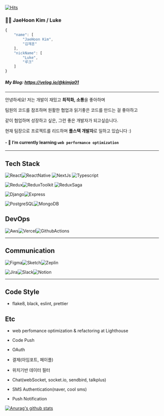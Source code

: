 [![Hits](https://hits.seeyoufarm.com/api/count/incr/badge.svg?url=https%3A%2F%2Fgithub.com%2Fkimja7045%2Fhit-counter&count_bg=%2379C83D&title_bg=%23555555&icon=&icon_color=%23FFFFFF&title=hits&edge_flat=false)](https://hits.seeyoufarm.com)

### 🧑‍💻 JaeHoon Kim / Luke

```js
{
    "name": [
        "JaeHoon Kim",
        "김재훈"
    ],
    "nickName": [
        "Luke",
        "루크"
    ]
}
```

##### My Blog: https://velog.io/@kimja01

---

안녕하세요! 저는 개발이 재밌고 **최적화, 소통**을 좋아하며

팀원의 코드를 참조하며 원활한 협업과 읽기좋은 코드를 만드는 걸 좋아하고

같이 협업하며 성장하고 싶은, 그런 좋은 개발자가 되고싶습니다.

현재 팀장으로 프로젝트를 리드하며 **풀스택 개발자**로 일하고 있습니다 :)

#### - 🌱 I’m currently learning `web performance optimization`

<!-- #### - ⚡ Fun fact: `Coding Test practice` -->

---

<!-- <img alt="Javascript" src ="https://img.shields.io/badge/Javascript-EFD919?&style=for-the-badge&logo=javascript&logoColor=black"/><img alt="Typescript" src ="https://img.shields.io/badge/Typescript-3178c6?&style=for-the-badge&logo=typescript&logoColor=white"/> -->

## Tech Stack

<img alt="React" src ="https://img.shields.io/badge/React-61dafb?&style=for-the-badge&logo=react&logoColor=black"/><img alt="ReactNative" src ="https://img.shields.io/badge/React_Native-61dafb?&style=for-the-badge&logo=react&logoColor=black"/>
<img alt="NextJs" src ="https://img.shields.io/badge/Nextjs-000?&style=for-the-badge"/>
<img alt="Typescript" src ="https://img.shields.io/badge/Typescript-3178c6?&style=for-the-badge&logo=typescript&logoColor=white"/>

<img alt="Redux" src ="https://img.shields.io/badge/Redux-764ABC?&style=for-the-badge&logo=redux&logoColor=white"/><img alt="ReduxToolkit" src ="https://img.shields.io/badge/Redux_Toolkit-764ABC?&style=for-the-badge&logo=redux&logoColor=white"/>
<img alt="ReduxSaga" src ="https://img.shields.io/badge/Redux_Saga-86D46B?&style=for-the-badge&logo=redux&logoColor=white"/>

<img alt="Django" src ="https://img.shields.io/badge/Django-0C3C26?&style=for-the-badge&logo=django&logoColor=white"/><img alt="Express" src ="https://img.shields.io/badge/Express-aeaeae?&style=for-the-badge&logo=express&logoColor=white"/>

<!-- <img alt="NestJS" src ="https://img.shields.io/badge/nest-f2f2f2?&style=for-the-badge&logo=nestjs&logoColor=E0244d"/> -->

<img alt="PostgreSQL" src ="https://img.shields.io/badge/PostgreSQL-336791?&style=for-the-badge&logo=postgresql&logoColor=white"/><img alt="MongoDB" src ="https://img.shields.io/badge/MongoDB-4EA94B?style=for-the-badge&logo=mongodb&logoColor=white"/>

## DevOps

<img alt="Aws" src ="https://img.shields.io/badge/Aws-f0931e?&style=for-the-badge"/><img alt="Vercel" src ="https://img.shields.io/badge/Vercel-000?&style=for-the-badge&logo=vercel&logoColor=white"/><img alt="GithubActions" src ="https://img.shields.io/badge/github_actions-000?&style=for-the-badge&logo=github&logoColor=white"/>

---

## Communication

<img alt="Figma" src ="https://img.shields.io/badge/Figma-EB4B1D?style=for-the-badge&logo=figma&logoColor=white"/><img alt="Sketch" src ="https://img.shields.io/badge/Sketch-FF694D?style=for-the-badge&logo=sketch&logoColor=white"/><img alt="Zeplin" src ="https://img.shields.io/badge/Zeplin-F69833?style=for-the-badge&logo=zeplin&logoColor=white"/>

<img alt="Jira" src ="https://img.shields.io/badge/Jira-247FF4?&style=for-the-badge&logo=jira&logoColor=white"/><img alt="Slack" src ="https://img.shields.io/badge/Slack-4a154b?&style=for-the-badge&logo=slack&logoColor=white"/><img alt="Notion" src ="https://img.shields.io/badge/Notion-white?&style=for-the-badge&logo=notion&logoColor=black"/>

---

## Code Style

- flake8, black, eslint, prettier

## Etc

- web perfomance optimization & refactoring at Lighthouse
- Code Push

- OAuth
- 결제(아임포트, 페이플)
- 위치기반 데이터 필터
- Chat(webSocket, socket.io, sendbird, talkplus)

- SMS Authentication(naver, cool sms)
- Push Notification

[![Anurag's github stats](https://github-readme-stats.vercel.app/api?username=kimja7045&count_private=true&show_icons=true&theme=dracula)](https://github.com/anuraghazra/github-readme-stats)

<!--
**kimja7045/kimja7045** is a ✨ _special_ ✨ repository because its `README.md` (this file) appears on your GitHub profile.

Here are some ideas to get you started:

- 🔭 I’m currently working on ...
- 🌱 I’m currently learning ...
- 👯 I’m looking to collaborate on ...
- 🤔 I’m looking for help with ...
- 💬 Ask me about ...
- 📫 How to reach me: ...
- 😄 Pronouns: ...
- ⚡ Fun fact: ...
-->
